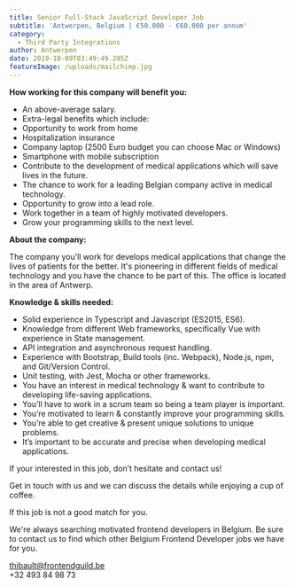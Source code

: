 ```yaml
---
title: Senior Full-Stack JavaScript Developer Job
subtitle: 'Antwerpen, Belgium | €50.000 - €60.000 per annum'
category:
  - Third Party Integrations
author: Antwerpen
date: 2019-10-09T03:49:49.295Z
featureImage: /uploads/mailchimp.jpg
---
```

**How working for this company will benefit you:**

* An above-average salary.
* Extra-legal benefits which include:
* Opportunity to work from home
* Hospitalization insurance
* Company laptop (2500 Euro budget you can choose Mac or Windows)
* Smartphone with mobile subscription 
* Contribute to the development of medical applications which will save lives in the future.
* The chance to work for a leading Belgian company active in medical technology.
* Opportunity to grow into a lead role.
* Work together in a team of highly motivated developers.
* Grow your programming skills to the next level.

**About the company:**

The company you’ll work for develops medical applications that change the lives of patients for the better. It's pioneering in different fields of medical technology and you have the chance to be part of this. The office is located in the area of Antwerp.

**Knowledge & skills needed:**

* Solid experience in Typescript and Javascript (ES2015, ES6).
* Knowledge from different Web frameworks, specifically Vue with experience in State management. 
* API integration and asynchronous request handling.
* Experience with Bootstrap, Build tools (inc. Webpack), Node.js, npm, and Git/Version Control.
* Unit testing, with Jest, Mocha or other frameworks.
* You have an interest in medical technology & want to contribute to developing life-saving applications.
* You’ll have to work in a scrum team so being a team player is important.
* You’re motivated to learn & constantly improve your programming skills.
* You’re able to get creative & present unique solutions to unique problems.
* It’s important to be accurate and precise when developing medical applications.

If your interested in this job, don’t hesitate and contact us!

Get in touch with us and we can discuss the details while enjoying a cup of coffee.

If this job is not a good match for you.

We're always searching motivated frontend developers in Belgium. Be sure to contact us to find which other Belgium Frontend Developer jobs we have for you.

thibault@frontendguild.be\
+32 493 84 98 73
